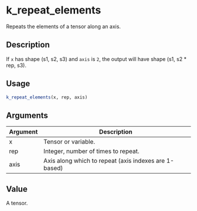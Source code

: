 # k_repeat_elements


Repeats the elements of a tensor along an axis.




## Description

If ``x`` has shape (s1, s2, s3) and ``axis`` is ``2``, the output
will have shape (s1, s2 * rep, s3).





## Usage
```r
k_repeat_elements(x, rep, axis)
```




## Arguments


Argument      |Description
------------- |----------------
x | Tensor or variable.
rep | Integer, number of times to repeat.
axis | Axis along which to repeat (axis indexes are 1-based)





## Value

A tensor.





